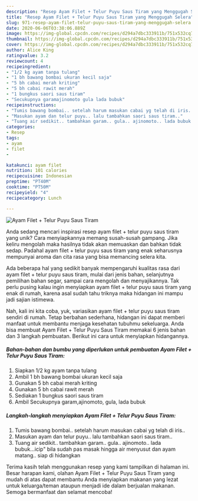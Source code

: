 ```yaml
---
description: "Resep Ayam Filet + Telur Puyu Saus Tiram yang Menggugah Selera"
title: "Resep Ayam Filet + Telur Puyu Saus Tiram yang Menggugah Selera"
slug: 971-resep-ayam-filet-telur-puyu-saus-tiram-yang-menggugah-selera
date: 2020-06-06T03:38:06.889Z
image: https://img-global.cpcdn.com/recipes/d294a7dbc333911b/751x532cq70/ayam-filet-telur-puyu-saus-tiram-foto-resep-utama.jpg
thumbnail: https://img-global.cpcdn.com/recipes/d294a7dbc333911b/751x532cq70/ayam-filet-telur-puyu-saus-tiram-foto-resep-utama.jpg
cover: https://img-global.cpcdn.com/recipes/d294a7dbc333911b/751x532cq70/ayam-filet-telur-puyu-saus-tiram-foto-resep-utama.jpg
author: Alice King
ratingvalue: 3.2
reviewcount: 4
recipeingredient:
- "1/2 kg ayam tanpa tulang"
- "1 bh bawang bombai ukuran kecil saja"
- "5 bh cabai merah kriting"
- "5 bh cabai rawit merah"
- "1 bungkus saori saus tiram"
- "Secukupnya garamajinomoto gula lada bubuk"
recipeinstructions:
- "Tumis bawang bombai.. setelah harum masukan cabai yg telah di iris.."
- "Masukan ayam dan telur puyu.. lalu tambahkan saori saus tiram.."
- "Tuang air sedikit.. tambahkan garam.. gula.. ajinomoto.. lada bubuk...icip&#34; bila sudah pas masak hingga air menyusut dan ayam matang.. siap di hidangkan"
categories:
- Resep
tags:
- ayam
- filet
- 

katakunci: ayam filet  
nutrition: 101 calories
recipecuisine: Indonesian
preptime: "PT40M"
cooktime: "PT50M"
recipeyield: "4"
recipecategory: Lunch

---
```



![Ayam Filet + Telur Puyu Saus Tiram](https://img-global.cpcdn.com/recipes/d294a7dbc333911b/751x532cq70/ayam-filet-telur-puyu-saus-tiram-foto-resep-utama.jpg)

Anda sedang mencari inspirasi resep ayam filet + telur puyu saus tiram yang unik? Cara menyiapkannya memang susah-susah gampang. Jika keliru mengolah maka hasilnya tidak akan memuaskan dan bahkan tidak sedap. Padahal ayam filet + telur puyu saus tiram yang enak seharusnya mempunyai aroma dan cita rasa yang bisa memancing selera kita.

Ada beberapa hal yang sedikit banyak mempengaruhi kualitas rasa dari ayam filet + telur puyu saus tiram, mulai dari jenis bahan, selanjutnya pemilihan bahan segar, sampai cara mengolah dan menyajikannya. Tak perlu pusing kalau ingin menyiapkan ayam filet + telur puyu saus tiram yang enak di rumah, karena asal sudah tahu triknya maka hidangan ini mampu jadi sajian istimewa.




Nah, kali ini kita coba, yuk, variasikan ayam filet + telur puyu saus tiram sendiri di rumah. Tetap berbahan sederhana, hidangan ini dapat memberi manfaat untuk membantu menjaga kesehatan tubuhmu sekeluarga. Anda bisa membuat Ayam Filet + Telur Puyu Saus Tiram memakai 6 jenis bahan dan 3 langkah pembuatan. Berikut ini cara untuk menyiapkan hidangannya.

<!--inarticleads1-->

##### Bahan-bahan dan bumbu yang diperlukan untuk pembuatan Ayam Filet + Telur Puyu Saus Tiram:

1. Siapkan 1/2 kg ayam tanpa tulang
1. Ambil 1 bh bawang bombai ukuran kecil saja
1. Gunakan 5 bh cabai merah kriting
1. Gunakan 5 bh cabai rawit merah
1. Sediakan 1 bungkus saori saus tiram
1. Ambil Secukupnya garam,ajinomoto, gula, lada bubuk




<!--inarticleads2-->

##### Langkah-langkah menyiapkan Ayam Filet + Telur Puyu Saus Tiram:

1. Tumis bawang bombai.. setelah harum masukan cabai yg telah di iris..
1. Masukan ayam dan telur puyu.. lalu tambahkan saori saus tiram..
1. Tuang air sedikit.. tambahkan garam.. gula.. ajinomoto.. lada bubuk...icip&#34; bila sudah pas masak hingga air menyusut dan ayam matang.. siap di hidangkan




Terima kasih telah menggunakan resep yang kami tampilkan di halaman ini. Besar harapan kami, olahan Ayam Filet + Telur Puyu Saus Tiram yang mudah di atas dapat membantu Anda menyiapkan makanan yang lezat untuk keluarga/teman ataupun menjadi ide dalam berjualan makanan. Semoga bermanfaat dan selamat mencoba!
